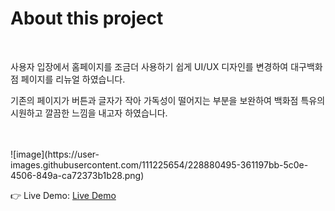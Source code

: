 <h1>About this project</h1>
<br>
<p>사용자 입장에서 홈페이지를 조금더 사용하기 쉽게 UI/UX 디자인를 변경하여 대구백화점 페이지를 리뉴얼 하였습니다.</p>
<p>기존의 페이지가 버튼과 글자가 작아 가독성이 떨어지는 부분을 보완하여 백화점 특유의 시원하고 깔끔한 느낌을 내고자 하였습니다.</p>
<br>
<br>
![image](https://user-images.githubusercontent.com/111225654/228880495-361197bb-5c0e-4506-849a-ca72373b1b28.png)


👉 Live Demo: <a href="http://siss9898.ivyro.net/DEBEC/" target="_blank"/>Live Demo</a>
